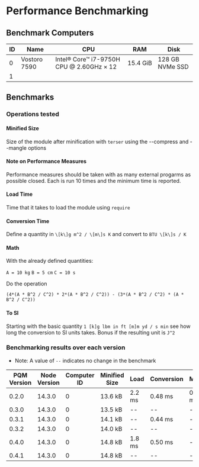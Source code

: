 Performance Benchmarking
================================================================================

Benchmark Computers
--------------------------------------------------------------------------------

| ID | Name         | CPU                                      | RAM      | Disk            |
| -- | ------------ | ---------------------------------------- | -------- | --------------- |
| 0  | Vostoro 7590 | Intel® Core™ i7-9750H CPU @ 2.60GHz × 12 | 15.4 GiB | 128 GB NVMe SSD |
| 1  |              |                                          |          |                 |

Benchmarks
--------------------------------------------------------------------------------

### Operations tested

#### Minified Size
Size of the module after minification with `terser` using the --compress and 
--mangle options

#### Note on Performance Measures
Performance measures should be taken with as many external progarms as possible
closed. Each is run 10 times and the minimum time is reported.

#### Load Time
Time that it takes to load the module using `require`

#### Conversion Time
Define a quantity in `\[k\]g m^2 / \[m\]s K` and convert to `BTU \[k\]s / K`

#### Math
With the already defined quantities:

`A = 10 kg`
`B = 5 cm`
`C = 10 s`

Do the operation

`(4*(A * B^2 / C^2) * 2*(A * B^2 / C^2)) - (3*(A * B^2 / C^2) * (A * B^2 / C^2))`

#### To SI

Starting with the basic quantity `1 [k]g lbm in ft [m]m yd / s min` see how 
long the conversion to SI units takes. Bonus if the resulting unit is `J^2`

### Benchmarking results over each version

* Note: A value of `--` indicates no change in the benchmark

| PQM Version | Node Version |Computer ID | Minified Size | Load   | Conversion | Math          | To SI  |
| ----------- | ------------ | ---------- | ------------- | ------ | ---------- | ------------- | ------ |
| 0.2.0       | 14.3.0       | 0          | 13.6 kB       | 2.2 ms | 0.48 ms    | 0.13 ms       | 1.0 ms |
| 0.3.0       | 14.3.0       | 0          | 13.5 kB       | --     | --         | --            | --     |
| 0.3.1       | 14.3.0       | 0          | 14.1 kB       | --     | 0.44 ms    | --            | --     |
| 0.3.2       | 14.3.0       | 0          | 14.0 kB       | --     | --         | --            | --     |
| 0.4.0       | 14.3.0       | 0          | 14.8 kB       | 1.8 ms | 0.50 ms    | --            | --     |
| 0.4.1       | 14.3.0       | 0          | 14.8 kB       | --     | --         | --            | --     |
